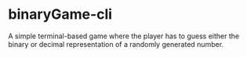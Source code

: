 # binaryGame-cli
A simple terminal-based game where the player has to guess either the binary or decimal representation of a randomly generated number.
